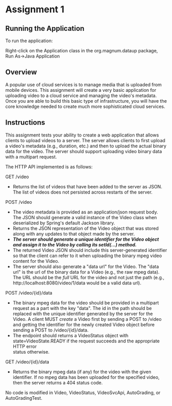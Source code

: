 # Assignment 1

## Running the Application

To run the application:

Right-click on the Application class in the org.magnum.dataup
package, Run As->Java Application

## Overview

A popular use of cloud services is to manage media that is uploaded
from mobile devices. This assignment will create a very basic application
for uploading video to a cloud service and managing the video's metadata.
Once you are able to build this basic type of infrastructure, you will have
the core knowledge needed to create much more sophisticated cloud services.

## Instructions

This assignment tests your ability to create a web application that
allows clients to upload videos to a server. The server allows clients
to first upload a video's metadata (e.g., duration, etc.) and then to
upload the actual binary data for the video. The server should support
uploading video binary data with a multipart request. 

The HTTP API implemented is as follows:
 
GET /video
   - Returns the list of videos that have been added to the server as JSON. 
     The list of videos does not persisted across restarts of the server.
     
POST /video
   - The video metadata is provided as an application/json request body.
     The JSON should generate a valid instance of the Video class when deserialized by Spring's default 
     Jackson library.
   - Returns the JSON representation of the Video object that was stored along with any updates to that object made by the server. 
   - **_The server should generate a unique identifier for the Video object and assign it to the Video by calling its setId(...)
     method._** 
   - The returned Video JSON should include this server-generated identifier so that the client can refer to it when uploading the
     binary mpeg video content for the Video.
   - The server should also generate a "data url" for the Video. The "data url" is the url of the binary data for a
     Video (e.g., the raw mpeg data).
     The URL should be the _full_ URL for the video and not just the path (e.g., http://localhost:8080/video/1/data would
     be a valid data url).
     
POST /video/{id}/data
   - The binary mpeg data for the video should be provided in a multipart request as a part with the key "data".
     The id in the path should be replaced with the unique identifier generated by the server for the Video.
     A client MUST *create* a Video first by sending a POST to /video and getting the identifier for the newly created Video object before
     sending a POST to /video/{id}/data.
   - The endpoint should returns a VideoStatus object with state=VideoState.READY if the request succeeds and the appropriate HTTP error        
     status otherwise.
     
GET /video/{id}/data
   - Returns the binary mpeg data (if any) for the video with the given identifier. 
     If no mpeg data has been uploaded for the specified video, then the server returns a 404 status code.
 
 No code is modified in Video, VideoStatus, VideoSvcApi, AutoGrading, or AutoGradingTest.
